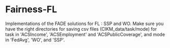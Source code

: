 # Fairness-FL

Implementations of the FADE solutions for FL : SSP and WO.
Make sure you have the right directories for saving csv files (CIKM_data/task/mode) for task in 'ACSIncome', 'ACSEmployment' and 'ACSPublicCoverage', and mode in 'FedAvg', 'WO', and 'SSP'.
